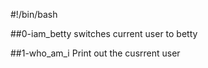 #!/bin/bash

##0-iam_betty
switches current user to betty

##1-who_am_i
Print out the  cusrrent user
